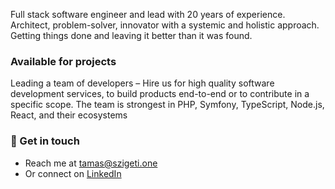 Full stack software engineer and lead with 20 years of experience. Architect, problem-solver, innovator with a systemic and holistic approach. Getting things done and leaving it better than it was found.

### Available for projects

Leading a team of developers – Hire us for high quality software development services, to build products end-to-end or to contribute in a specific scope.
The team is strongest in PHP, Symfony, TypeScript, Node.js, React, and their ecosystems

### 💬 Get in touch

- Reach me at [tamas@szigeti.one](mailto:tamas@szigeti.one)
- Or connect on [LinkedIn](https://www.linkedin.com/in/szigeti/)

<!--
**TamasSzigeti/TamasSzigeti** is a ✨ _special_ ✨ repository because its `README.md` (this file) appears on your GitHub profile.

Here are some ideas to get you started:

- 🔭 I’m currently working on ...
- 🌱 I’m currently learning ...
- 👯 I’m looking to collaborate on ...
- 🤔 I’m looking for help with ...
- 💬 Ask me about ...
- 📫 How to reach me: ...
- 😄 Pronouns: ...
- ⚡ Fun fact: ...
-->
